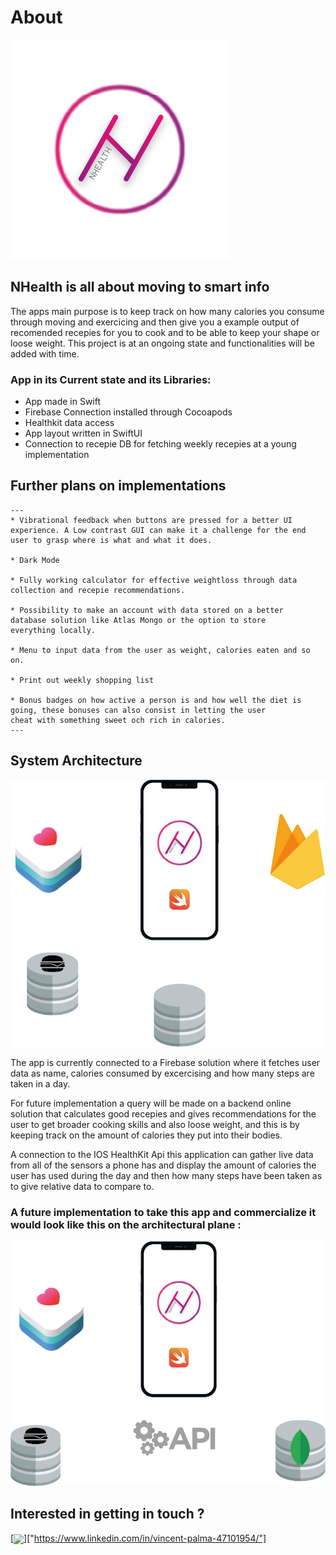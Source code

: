 # About
![NHealth logo](https://github.com/avipami/NeoHealth/blob/main/Images%20Readme/Logo%402x.png)

## NHealth is all about moving to smart info

The apps main purpose is to keep track on how many calories you consume through moving and exercicing and then give you a example output of recomended recepies for you to cook and to be able to keep your shape or loose weight. 
This project is at an ongoing state and functionalities will be added with time. 

### App in its Current state and its Libraries:

* App made in Swift
* Firebase Connection installed through Cocoapods
* Healthkit data access
* App layout written in SwiftUI
* Connection to recepie DB for fetching weekly recepies at a young implementation

## Further plans on implementations

	---
	* Vibrational feedback when buttons are pressed for a better UI 
	experience. A Low contrast GUI can make it a challenge for the end user to grasp where is what and what it does.
    
    * Dark Mode

	* Fully working calculator for effective weightloss through data 
	collection and recepie recommendations. 

    * Possibility to make an account with data stored on a better 
    database solution like Atlas Mongo or the option to store 
    everything locally. 
    
    * Menu to input data from the user as weight, calories eaten and so on.

	* Print out weekly shopping list
	
	* Bonus badges on how active a person is and how well the diet is 
	going, these bonuses can also consist in letting the user
    cheat with something sweet och rich in calories.
	---

    


## System Architecture

![Curr Archi](https://github.com/avipami/NeoHealth/blob/main/Images%20Readme/currArchi%402x.png)

The app is currently connected to a Firebase solution where it fetches user data as name, calories consumed by excercising and how many steps are taken in a day. 

For future implementation a query will be made on a backend online solution that calculates good recepies and gives  recommendations for the user to get broader cooking skills and also loose weight, and this is by keeping track on the amount of calories they put into their bodies. 

A connection to the IOS HealthKit Api this application can gather live data from all of the sensors a phone has and display the amount of calories the user has used during the day and then how many steps have been taken as to give relative data to compare to.  

### A future implementation to take this app and commercialize it would look like this on the architectural plane : 
![Next Archi](https://github.com/avipami/NeoHealth/blob/main/Images%20Readme/nextArchi%402x.png)


## Interested in getting in touch ? 

[<img align="center" width="50px" src="https://cdn.jsdelivr.net/npm/simple-icons@v3/icons/linkedin.svg" />]["https://www.linkedin.com/in/vincent-palma-47101954/"]
